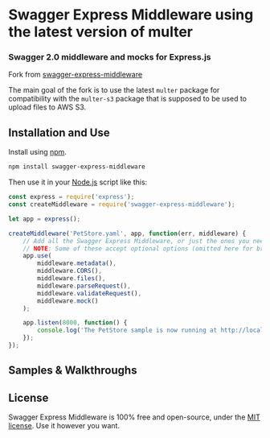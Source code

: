 Swagger Express Middleware using the latest version of multer
===
### Swagger 2.0 middleware and mocks for Express.js

Fork from [swagger-express-middleware](https://github.com/APIDevTools/swagger-express-middleware)

The main goal of the fork is to use the latest `multer` package for compatibility with the `multer-s3` package that is supposed to be used to upload files to AWS S3.

Installation and Use
--------------------------
Install using [npm](https://docs.npmjs.com/about-npm/).

```bash
npm install swagger-express-middleware
```
Then use it in your [Node.js](http://nodejs.org/) script like this:

```javascript
const express = require('express');
const createMiddleware = require('swagger-express-middleware');

let app = express();

createMiddleware('PetStore.yaml', app, function(err, middleware) {
    // Add all the Swagger Express Middleware, or just the ones you need.
    // NOTE: Some of these accept optional options (omitted here for brevity)
    app.use(
        middleware.metadata(),
        middleware.CORS(),
        middleware.files(),
        middleware.parseRequest(),
        middleware.validateRequest(),
        middleware.mock()
    );

    app.listen(8000, function() {
        console.log('The PetStore sample is now running at http://localhost:8000');
    });
});
```

Samples & Walkthroughs
--------------------------

License
--------------------------
Swagger Express Middleware is 100% free and open-source, under the [MIT license](LICENSE). Use it however you want.
